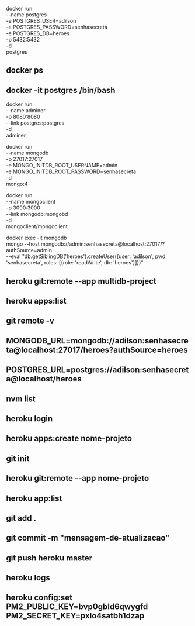 docker run \
    --name postgres \
    -e POSTGRES_USER=adilson \
    -e POSTGRES_PASSWORD=senhasecreta \
    -e POSTGRES_DB=heroes \
    -p 5432:5432 \
    -d \
    postgres


##    docker ps

##    docker -it postgres /bin/bash

docker run \
    --name adminer \
    -p 8080:8080 \
    --link postgres:postgres \
    -d \
    adminer



docker run \
    --name mongodb \
    -p 27017:27017 \
    -e MONGO_INITDB_ROOT_USERNAME=admin \
    -e MONGO_INITDB_ROOT_PASSWORD=senhasecreta \
    -d \
    mongo:4

docker run \
    --name mongoclient \
    -p 3000:3000 \
    --link mongodb:mongobd \
    -d \
    mongoclient/mongoclient


docker exec -it mongodb \
    mongo --host mongodb://admin:senhasecreta@localhost:27017/?authSource=admin \
    --eval "db.getSiblingDB('heroes').createUser({user: 'adilson', pwd: 'senhasecreta', roles: [{role: 'readWrite', db: 'heroes'}]})"


## heroku git:remote --app multidb-project 
## heroku apps:list
## git remote -v

## MONGODB_URL=mongodb://adilson:senhasecreta@localhost:27017/heroes?authSource=heroes
## POSTGRES_URL=postgres://adilson:senhasecreta@localhost/heroes
## nvm list
## heroku login
## heroku apps:create nome-projeto
## git init
## heroku git:remote --app nome-projeto
## heroku app:list
## git add .
## git commit -m "mensagem-de-atualizacao"
## git push heroku master
## heroku logs

## heroku config:set PM2_PUBLIC_KEY=bvp0gbld6qwygfd PM2_SECRET_KEY=pxlo4satbh1dzap
